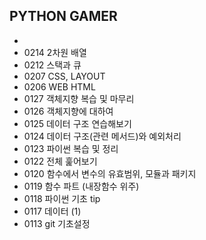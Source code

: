 ## PYTHON GAMER


- 
- 0214 2차원 배열
- 0212 스택과 큐
- 0207 CSS, LAYOUT
- 0206 WEB HTML
- 0127 객체지향 복습 및 마무리
- 0126 객체지향에 대하여
- 0125 데이터 구조 연습해보기
- 0124 데이터 구조(관련 메서드)와 예외처리
- 0123 파이썬 복습 및 정리
- 0122 전체 훑어보기
- 0120 함수에서 변수의 유효범위, 모듈과 패키지
- 0119 함수 파트 (내장함수 위주)
- 0118 파이썬 기초 tip
- 0117 데이터 (1)
- 0113 git 기초설정